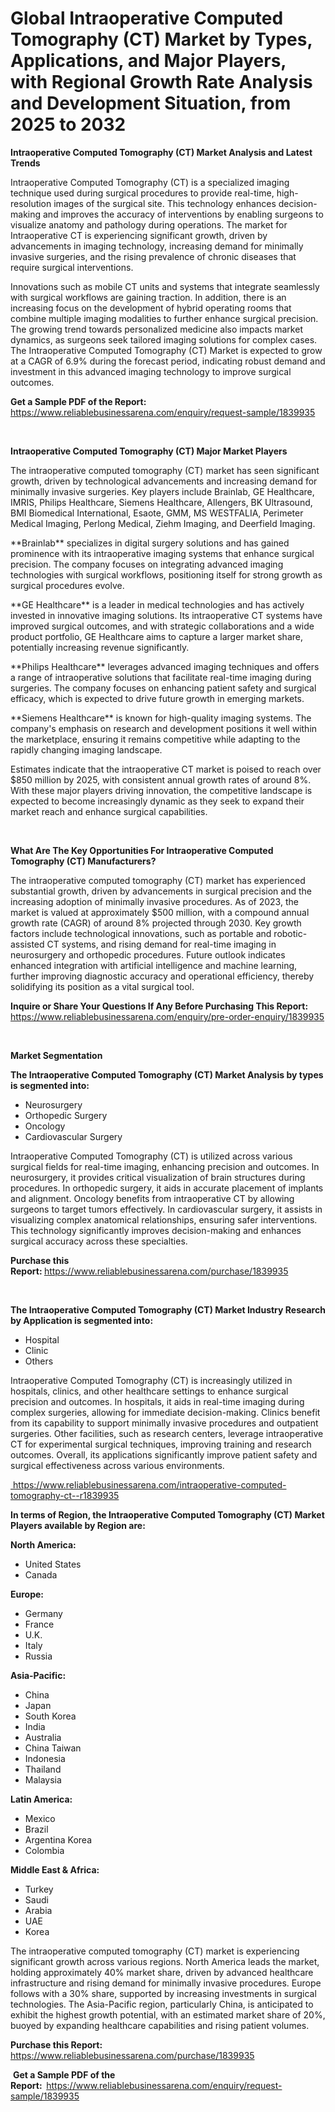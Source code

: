 <p><h1>Global Intraoperative Computed Tomography (CT) Market by Types, Applications, and Major Players, with Regional Growth Rate Analysis and Development Situation, from 2025 to 2032</h1></p><p><strong>Intraoperative Computed Tomography (CT) Market Analysis and Latest Trends</strong></p>
<p><p>Intraoperative Computed Tomography (CT) is a specialized imaging technique used during surgical procedures to provide real-time, high-resolution images of the surgical site. This technology enhances decision-making and improves the accuracy of interventions by enabling surgeons to visualize anatomy and pathology during operations. The market for Intraoperative CT is experiencing significant growth, driven by advancements in imaging technology, increasing demand for minimally invasive surgeries, and the rising prevalence of chronic diseases that require surgical interventions.</p><p>Innovations such as mobile CT units and systems that integrate seamlessly with surgical workflows are gaining traction. In addition, there is an increasing focus on the development of hybrid operating rooms that combine multiple imaging modalities to further enhance surgical precision. The growing trend towards personalized medicine also impacts market dynamics, as surgeons seek tailored imaging solutions for complex cases. The Intraoperative Computed Tomography (CT) Market is expected to grow at a CAGR of 6.9% during the forecast period, indicating robust demand and investment in this advanced imaging technology to improve surgical outcomes.</p></p>
<p><strong>Get a Sample PDF of the Report:&nbsp;</strong> <a href="https://www.reliablebusinessarena.com/enquiry/request-sample/1839935?utm_campaign=3227&utm_medium=2&utm_source=Github&utm_content=ia&utm_term=14042025&utm_id=intraoperative-computed-tomography-ct">https://www.reliablebusinessarena.com/enquiry/request-sample/1839935</a></p>
<p>&nbsp;</p>
<p><strong>Intraoperative Computed Tomography (CT) Major Market Players</strong></p>
<p><p>The intraoperative computed tomography (CT) market has seen significant growth, driven by technological advancements and increasing demand for minimally invasive surgeries. Key players include Brainlab, GE Healthcare, IMRIS, Philips Healthcare, Siemens Healthcare, Allengers, BK Ultrasound, BMI Biomedical International, Esaote, GMM, MS WESTFALIA, Perimeter Medical Imaging, Perlong Medical, Ziehm Imaging, and Deerfield Imaging.</p><p>**Brainlab** specializes in digital surgery solutions and has gained prominence with its intraoperative imaging systems that enhance surgical precision. The company focuses on integrating advanced imaging technologies with surgical workflows, positioning itself for strong growth as surgical procedures evolve.</p><p>**GE Healthcare** is a leader in medical technologies and has actively invested in innovative imaging solutions. Its intraoperative CT systems have improved surgical outcomes, and with strategic collaborations and a wide product portfolio, GE Healthcare aims to capture a larger market share, potentially increasing revenue significantly.</p><p>**Philips Healthcare** leverages advanced imaging techniques and offers a range of intraoperative solutions that facilitate real-time imaging during surgeries. The company focuses on enhancing patient safety and surgical efficacy, which is expected to drive future growth in emerging markets.</p><p>**Siemens Healthcare** is known for high-quality imaging systems. The company's emphasis on research and development positions it well within the marketplace, ensuring it remains competitive while adapting to the rapidly changing imaging landscape.</p><p>Estimates indicate that the intraoperative CT market is poised to reach over $850 million by 2025, with consistent annual growth rates of around 8%. With these major players driving innovation, the competitive landscape is expected to become increasingly dynamic as they seek to expand their market reach and enhance surgical capabilities.</p></p>
<p>&nbsp;</p>
<p><strong>What Are The Key Opportunities For Intraoperative Computed Tomography (CT) Manufacturers?</strong></p>
<p><p>The intraoperative computed tomography (CT) market has experienced substantial growth, driven by advancements in surgical precision and the increasing adoption of minimally invasive procedures. As of 2023, the market is valued at approximately $500 million, with a compound annual growth rate (CAGR) of around 8% projected through 2030. Key growth factors include technological innovations, such as portable and robotic-assisted CT systems, and rising demand for real-time imaging in neurosurgery and orthopedic procedures. Future outlook indicates enhanced integration with artificial intelligence and machine learning, further improving diagnostic accuracy and operational efficiency, thereby solidifying its position as a vital surgical tool.</p></p>
<p><strong>Inquire or Share Your Questions If Any Before Purchasing This Report:</strong> <a href="https://www.reliablebusinessarena.com/enquiry/pre-order-enquiry/1839935?utm_campaign=3227&utm_medium=2&utm_source=Github&utm_content=ia&utm_term=14042025&utm_id=intraoperative-computed-tomography-ct">https://www.reliablebusinessarena.com/enquiry/pre-order-enquiry/1839935</a></p>
<p>&nbsp;</p>
<p><strong>Market Segmentation</strong></p>
<p><strong>The Intraoperative Computed Tomography (CT) Market Analysis by types is segmented into:</strong></p>
<p><ul><li>Neurosurgery</li><li>Orthopedic Surgery</li><li>Oncology</li><li>Cardiovascular Surgery</li></ul></p>
<p><p>Intraoperative Computed Tomography (CT) is utilized across various surgical fields for real-time imaging, enhancing precision and outcomes. In neurosurgery, it provides critical visualization of brain structures during procedures. In orthopedic surgery, it aids in accurate placement of implants and alignment. Oncology benefits from intraoperative CT by allowing surgeons to target tumors effectively. In cardiovascular surgery, it assists in visualizing complex anatomical relationships, ensuring safer interventions. This technology significantly improves decision-making and enhances surgical accuracy across these specialties.</p></p>
<p><strong>Purchase this Report:&nbsp;</strong><a href="https://www.reliablebusinessarena.com/purchase/1839935?utm_campaign=3227&utm_medium=2&utm_source=Github&utm_content=ia&utm_term=14042025&utm_id=intraoperative-computed-tomography-ct">https://www.reliablebusinessarena.com/purchase/1839935</a></p>
<p>&nbsp;</p>
<p><strong>The Intraoperative Computed Tomography (CT) Market Industry Research by Application is segmented into:</strong></p>
<p><ul><li>Hospital</li><li>Clinic</li><li>Others</li></ul></p>
<p><p>Intraoperative Computed Tomography (CT) is increasingly utilized in hospitals, clinics, and other healthcare settings to enhance surgical precision and outcomes. In hospitals, it aids in real-time imaging during complex surgeries, allowing for immediate decision-making. Clinics benefit from its capability to support minimally invasive procedures and outpatient surgeries. Other facilities, such as research centers, leverage intraoperative CT for experimental surgical techniques, improving training and research outcomes. Overall, its applications significantly improve patient safety and surgical effectiveness across various environments.</p></p>
<p><a href="https://www.reliablebusinessarena.com/intraoperative-computed-tomography-ct--r1839935?utm_campaign=3227&utm_medium=2&utm_source=Github&utm_content=ia&utm_term=14042025&utm_id=intraoperative-computed-tomography-ct">&nbsp;https://www.reliablebusinessarena.com/intraoperative-computed-tomography-ct--r1839935</a></p>
<p><strong>In terms of Region, the Intraoperative Computed Tomography (CT) Market Players available by Region are:</strong></p>
<p>
    <p> <strong> North America: </strong>
        <ul>
            <li>United States</li>
            <li>Canada</li>
        </ul>
        </p> 
    <p> <strong> Europe: </strong>
        <ul>
            <li>Germany</li>
            <li>France</li>
            <li>U.K.</li>
            <li>Italy</li>
            <li>Russia</li>
        </ul>
        </p> 
    <p> <strong> Asia-Pacific: </strong>
        <ul>
            <li>China</li>
            <li>Japan</li>
            <li>South Korea</li>
            <li>India</li>
            <li>Australia</li>
            <li>China Taiwan</li>
            <li>Indonesia</li>
            <li>Thailand</li>
            <li>Malaysia</li>
        </ul>
        </p> 
    <p> <strong> Latin America: </strong>
        <ul>
            <li>Mexico</li>
            <li>Brazil</li>
            <li>Argentina Korea</li>
            <li>Colombia</li>
        </ul>
        </p> 
    <p> <strong> Middle East & Africa: </strong>
        <ul>
            <li>Turkey</li>
            <li>Saudi</li>
            <li>Arabia</li>
            <li>UAE</li>
            <li>Korea</li>
        </ul>
    </p>
    </p>
<p><p>The intraoperative computed tomography (CT) market is experiencing significant growth across various regions. North America leads the market, holding approximately 40% market share, driven by advanced healthcare infrastructure and rising demand for minimally invasive procedures. Europe follows with a 30% share, supported by increasing investments in surgical technologies. The Asia-Pacific region, particularly China, is anticipated to exhibit the highest growth potential, with an estimated market share of 20%, buoyed by expanding healthcare capabilities and rising patient volumes.</p></p>
<p><strong>Purchase this Report: </strong><a href="https://www.reliablebusinessarena.com/purchase/1839935?utm_campaign=3227&utm_medium=2&utm_source=Github&utm_content=ia&utm_term=14042025&utm_id=intraoperative-computed-tomography-ct">https://www.reliablebusinessarena.com/purchase/1839935</a></p>
<p>&nbsp;<strong>Get a Sample PDF of the Report:&nbsp;&nbsp;</strong><a href="https://www.reliablebusinessarena.com/enquiry/request-sample/1839935?utm_campaign=3227&utm_medium=2&utm_source=Github&utm_content=ia&utm_term=14042025&utm_id=intraoperative-computed-tomography-ct">https://www.reliablebusinessarena.com/enquiry/request-sample/1839935</a></p>
<p><strong></strong></p>
<p><p></p><p></p><p></p></p>